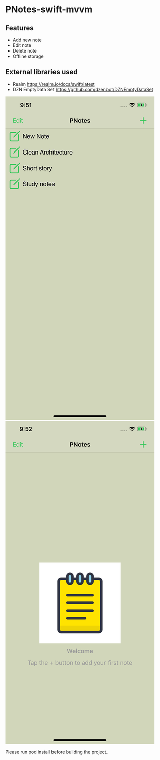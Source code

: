 # PNotes-swift-mvvm
 ## Features
 - Add new note
 - Edit note
 - Delete note
 - Offline storage
## External libraries used
 - Realm https://realm.io/docs/swift/latest
 - DZN EmptyData Set https://github.com/dzenbot/DZNEmptyDataSet

![](Screenshots/img1.png) 
![](Screenshots/img2.png) 
 
Please run pod install before building the project.
